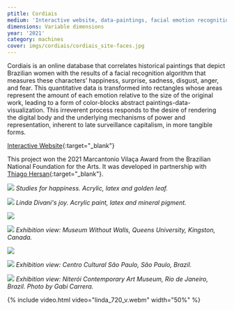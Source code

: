 ```yaml
---
ptitle: Cordiais
medium: 'Interactive website, data-paintings, facial emotion recognition technology and custom software'
dimensions: Variable dimensions
year: '2021'
category: machines
cover: imgs/cordiais/cordiais_site-faces.jpg
---
```

Cordiais is an online database that correlates historical paintings that depict Brazilian women with the results of a facial recognition algorithm that measures these characters’ happiness, surprise, sadness, disgust, anger, and fear. This quantitative data is transformed into rectangles whose areas represent the amount of each emotion relative to the size of the original work, leading to a form of color-blocks abstract paintings-data-visualization. This irreverent process responds to the desire of rendering the digital body and the underlying mechanisms of power and representation, inherent to late surveillance capitalism, in more tangible forms.

[Interactive Website](https://cordiais.marinagem.com/){:target="_blank"}

This project won the 2021 Marcantonio Vilaça Award from the Brazilian National Foundation for the Arts. It was developed in partnership with [Thiago Hersan](https://thiagohersan.com/){:target="_blank"}.

![]({{site.baseurl}}/imgs/cordiais/cordiais_Studies_for_Happiness.jpg)
_Studies for happiness. Acrylic, latex and golden leaf._

![]({{site.baseurl}}/imgs/cordiais/cordiais_LindaDivani_Joy-01.jpg)
_Linda Divani's joy. Acrylic paint, latex and mineral pigment._

![]({{site.baseurl}}/imgs/cordiais/cordiais_MWOW-15.jpg)

![]({{site.baseurl}}/imgs/cordiais/cordiais_MWOW-43.jpg)
_Exhibition view: Museum Without Walls, Queens University, Kingston, Canada._

![]({{site.baseurl}}/imgs/cordiais/cordiais_ccsp-00.jpg)

![]({{site.baseurl}}/imgs/cordiais/cordiais_ccsp-01.jpg)
_Exhibition view: Centro Cultural São Paulo, São Paulo, Brazil._

![]({{site.baseurl}}/imgs/cordiais/cordiais_mac-00.jpg)
_Exhibition view: Niterói Contemporary Art Museum, Rio de Janeiro, Brazil. Photo by Gabi Carrera._

{% include video.html video="linda_720_v.webm" width="50%" %}
